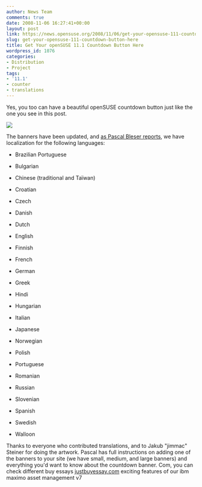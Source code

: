 ```yaml
---
author: News Team
comments: true
date: 2008-11-06 16:27:41+00:00
layout: post
link: https://news.opensuse.org/2008/11/06/get-your-opensuse-111-countdown-button-here/
slug: get-your-opensuse-111-countdown-button-here
title: Get Your openSUSE 11.1 Countdown Button Here
wordpress_id: 1076
categories:
- Distribution
- Project
tags:
- '11.1'
- counter
- translations
---
```


Yes, you too can have a beautiful openSUSE countdown button just like the one you see in this post.

[![](http://counter.opensuse.org/11.1/medium)](http://en.opensuse.org/OpenSUSE_11.1)

The banners have been updated, and [as Pascal Bleser reports](http://dev-loki.blogspot.com/2008/11/opensuse-111-countdown.html), we have localization for the following languages:



	
  * Brazilian Portuguese

	
  * Bulgarian

	
  * Chinese (traditional and Taïwan)

	
  * Croatian

	
  * Czech

	
  * Danish

	
  * Dutch

	
  * English

	
  * Finnish

	
  * French

	
  * German

	
  * Greek

	
  * Hindi

	
  * Hungarian

	
  * Italian

	
  * Japanese

	
  * Norwegian

	
  * Polish

	
  * Portuguese

	
  * Romanian

	
  * Russian

	
  * Slovenian

	
  * Spanish

	
  * Swedish

	
  * Walloon


Thanks to everyone who contributed translations, and to Jakub "jimmac" Steiner for doing the artwork. Pascal has full instructions on adding one of the banners to your site (we have small, medium, and large banners) and everything you'd want to know about the countdown banner. Com, you can check different buy essays [justbuyessay.com](https://justbuyessay.com/) exciting features of our ibm maximo asset management v7
